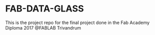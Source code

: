 # FAB-DATA-GLASS
This is the project repo for the final project done in the Fab Academy Diploma 2017 @FABLAB Trivandrum

